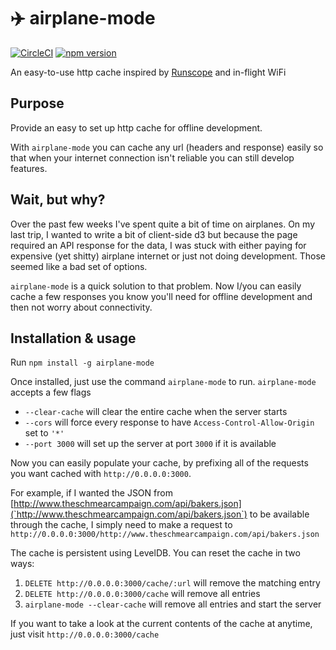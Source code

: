 # :airplane: airplane-mode
[![CircleCI](https://circleci.com/gh/jeremiak/airplane-mode.svg?style=svg)](https://circleci.com/gh/jeremiak/airplane-mode) [![npm version](https://badge.fury.io/js/airplane-mode.svg)](https://badge.fury.io/js/airplane-mode)

An easy-to-use http cache inspired by [Runscope](http://www.runscope.com) and in-flight WiFi

## Purpose

Provide an easy to set up http cache for offline development.

With `airplane-mode` you can cache any url (headers and response) easily so that when your internet connection isn't reliable you can still develop features.

## Wait, but why?

Over the past few weeks I've spent quite a bit of time on airplanes. On my last trip, I wanted to write a bit of client-side d3 but because the page required an API response for the data, I was stuck with either paying for expensive (yet shitty) airplane internet or just not doing development. Those seemed like a bad set of options.

`airplane-mode` is a quick solution to that problem. Now I/you can easily cache a few responses you know you'll need for offline development and then not worry about connectivity.

## Installation & usage

Run `npm install -g airplane-mode`

Once installed, just use the command `airplane-mode` to run. `airplane-mode` accepts a few flags

* `--clear-cache` will clear the entire cache when the server starts
* `--cors` will force every response to have `Access-Control-Allow-Origin` set to `'*'`
* `--port 3000` will set up the server at port `3000` if it is available

Now you can easily populate your cache, by prefixing all of the requests you want cached with `http://0.0.0.0:3000`.

For example, if I wanted the JSON from [http://www.theschmearcampaign.com/api/bakers.json](`http://www.theschmearcampaign.com/api/bakers.json`) to be available through the cache, I simply need to make a request to `http://0.0.0.0:3000/http://www.theschmearcampaign.com/api/bakers.json`

The cache is persistent using LevelDB. You can reset the cache in two ways:

1. `DELETE http://0.0.0.0:3000/cache/:url` will remove the matching entry
2. `DELETE http://0.0.0.0:3000/cache` will remove all entries
3. `airplane-mode --clear-cache` will remove all entries and start the server

If you want to take a look at the current contents of the cache at anytime, just visit `http://0.0.0.0:3000/cache`
